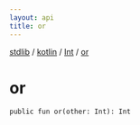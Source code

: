 ```yaml
---
layout: api
title: or
---
```

[stdlib](../../index.html) / [kotlin](../index.html) / [Int](index.html) / [or](or.html)

# or

```
public fun or(other: Int): Int
```
